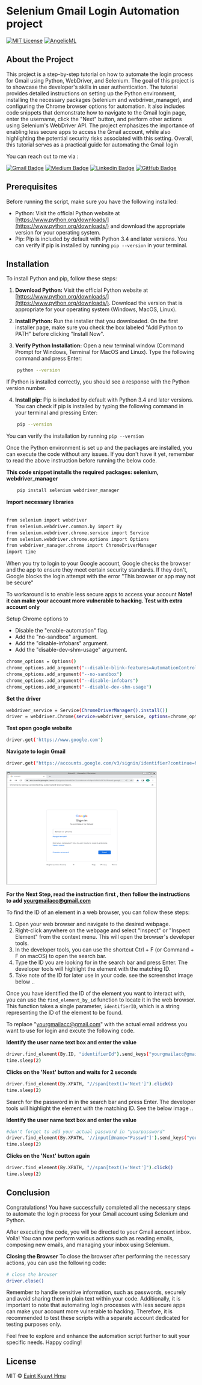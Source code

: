 # Selenium Gmail Login Automation project


<a href="https://opensource.org/licenses/MIT/" target="_blank"><img alt="MIT License" src="https://img.shields.io/badge/License-MIT-blue.svg" style="display: inherit;"/></a>  <a href="https://github.com/eaintkyawthmu" target="_blank"><img alt="AngelicML" src="https://img.shields.io/badge/Author-AngelicML-blue.svg" style="display: inherit;"/></a>

## About the Project

This project is a step-by-step tutorial on how to automate the login process for Gmail using Python, WebDriver, and Selenium. The goal of this project is to showcase the developer's skills in user authentication. The tutorial provides detailed instructions on setting up the Python environment, installing the necessary packages (selenium and webdriver_manager), and configuring the Chrome browser options for automation. It also includes code snippets that demonstrate how to navigate to the Gmail login page, enter the username, click the "Next" button, and perform other actions using Selenium's WebDriver API. The project emphasizes the importance of enabling less secure apps to access the Gmail account, while also highlighting the potential security risks associated with this setting. Overall, this tutorial serves as a practical guide for automating the Gmail login 


You can reach out to me via :

[![Gmail Badge](https://img.shields.io/badge/-Email--me-c14438?style=flat-square&logo=Gmail&logoColor=white&link=mailto:eaintkyawthmu@gmail.com)](mailto:eaintkyawthmu@gmail.com) [![Medium Badge](https://img.shields.io/badge/-Medium-black?style=flat-square&logo=Medium&logoColor=white&link=https://medium.com/@eaintkyawthmu/)](https://medium.com/@eaintkyawthmu/)      [![Linkedin Badge](https://img.shields.io/badge/-Linkedin-blue?style=flat-square&logo=Linkedin&logoColor=white&link=https://www.linkedin.com/in/eaintkyawthmu/)](https://www.linkedin.com/in/eaintkyawthmu/)   [![GitHub Badge](https://img.shields.io/badge/-GitHub-black?style=flat-square&logo=github&logoColor=white&link=https://github.com/eaintkyawthmu/)](https://github.com/eaintkyawthmu) 
 

## Prerequisites

Before running the script, make sure you have the following installed:

- Python: Visit the official Python website at [https://www.python.org/downloads/](https://www.python.org/downloads/) and download the appropriate version for your operating system.
- Pip: Pip is included by default with Python 3.4 and later versions. You can verify if pip is installed by running `pip --version` in your terminal.

## Installation

To install Python and pip, follow these steps:

1. **Download Python:**
    Visit the official Python website at [https://www.python.org/downloads/](https://www.python.org/downloads/). Download the version that is appropriate for your operating system (Windows, MacOS, Linux).

2. **Install Python:**
    Run the installer that you downloaded. On the first installer page, make sure you check the box labeled "Add Python to PATH" before clicking "Install Now".

3. **Verify Python Installation:**
    Open a new terminal window (Command Prompt for Windows, Terminal for MacOS and Linux). Type the following command and press Enter:

``` bash
    python --version
```

If Python is installed correctly, you should see a response with the Python version number.

4. **Install pip:**
    Pip is included by default with Python 3.4 and later versions. You can check if pip is installed by typing the following command in your terminal and pressing Enter:

```bash
    pip --version
```
You can verify the installation by running `pip --version`

Once the Python environment is set up and the packages are installed, you can execute the code without any issues. If you don't have it yet, remember to read the above instruction before running the below code.

**This code snippet installs the required packages: selenium, webdriver_manager** 
``` bash
    pip install selenium webdriver_manager
```

**Import necessary libraries**
``` bash

from selenium import webdriver
from selenium.webdriver.common.by import By
from selenium.webdriver.chrome.service import Service
from selenium.webdriver.chrome.options import Options
from webdriver_manager.chrome import ChromeDriverManager
import time
```

When you try to login to your Google account, Google checks the browser and the app to ensure they meet certain security standards. If they don't, Google blocks the login attempt with the error "This browser or app may not be secure"

To workaround is to enable less secure apps to access your account **Note! it can make your account more vulnerable to hacking. Test with extra account only**

Setup Chrome options to
- Disable the "enable-automation" flag.
- Add the "no-sandbox" argument.
- Add the "disable-infobars" argument.
- Add the "disable-dev-shm-usage" argument.

``` bash
chrome_options = Options()
chrome_options.add_argument("--disable-blink-features=AutomationControlled")
chrome_options.add_argument("--no-sandbox")
chrome_options.add_argument("--disable-infobars")
chrome_options.add_argument("--disable-dev-shm-usage")
```

**Set the driver** 
``` bash
webdriver_service = Service(ChromeDriverManager().install())
driver = webdriver.Chrome(service=webdriver_service, options=chrome_options)
```

**Test open google website**
``` bash
driver.get('https://www.google.com')
```

**Navigate to login Gmail**
``` bash
driver.get("https://accounts.google.com/v3/signin/identifier?continue=https%3A%2F%2Fmail.google.com%2Fmail%2F&hl=en&service=mail&flowName=GlifWebSignIn&flowEntry=AddSession")
```
<img src="https://github.com/eaintkyawthmu/selenium_gmail_login_script/blob/main/images/gmail_acc.png" width="400" height="300" alt="Gmail Account Screenshot">

**For the Next Step, read the instruction first , then follow the instructions to add yourgmailacc@gmail.com**

To find the ID of an element in a web browser, you can follow these steps:

1. Open your web browser and navigate to the desired webpage.
2. Right-click anywhere on the webpage and select "Inspect" or "Inspect Element" from the context menu. This will open the browser's developer tools.
3. In the developer tools, you can use the shortcut Ctrl + F (or Command + F on macOS) to open the search bar.
4. Type the ID you are looking for in the search bar and press Enter. The developer tools will highlight the element with the matching ID.
5. Take note of the ID for later use in your code. see the screenshot image below .. 


Once you have identified the ID of the element you want to interact with, you can use the `find_element_by_id` function to locate it in the web browser. This function takes a single parameter, `identifierID`, which is a string representing the ID of the element to be found. 

To replace "yourgmailacc@gmail.com" with the actual email address you want to use for login and excute the following code.

**Identify the user name text box and enter the value**
``` bash
driver.find_element(By.ID, "identifierId").send_keys("yourgmailacc@gmail.com")
time.sleep(2)
```

**Clicks on the 'Next' button and waits for 2 seconds**
``` bash
driver.find_element(By.XPATH, "//span[text()='Next']").click()
time.sleep(2)
```

Search for the password in in the search bar and press Enter. The developer tools will highlight the element with the matching ID. See the below image ..

**Identify the user name text box and enter the value** 
``` bash
#don't forget to add your actual password in "yourpassword"
driver.find_element(By.XPATH, '//input[@name="Passwd"]').send_keys("yourpassword") 
time.sleep(2)
```

**Clicks on the 'Next' button again**
``` bash
driver.find_element(By.XPATH, "//span[text()='Next']").click()
time.sleep(2)
```

## Conclusion

Congratulations! You have successfully completed all the necessary steps to automate the login process for your Gmail account using Selenium and Python. 

After executing the code, you will be directed to your Gmail account inbox. Voila! You can now perform various actions such as reading emails, composing new emails, and managing your inbox using Selenium.


**Closing the Browser**
To close the browser after performing the necessary actions, you can use the following code:

``` bash
# close the browser
driver.close()
```
Remember to handle sensitive information, such as passwords, securely and avoid sharing them in plain text within your code. Additionally, it is important to note that automating login processes with less secure apps can make your account more vulnerable to hacking. Therefore, it is recommended to test these scripts with a separate account dedicated for testing purposes only.

Feel free to explore and enhance the automation script further to suit your specific needs. Happy coding!



## License
MIT © [Eaint Kyawt Hmu](https://www.linkedin.com/in/eaintkyawthmu/)

